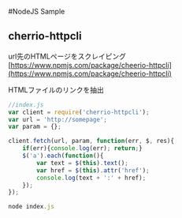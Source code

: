 #NodeJS Sample

## cherrio-httpcli
url先のHTMLページをスクレイピング
[https://www.npmjs.com/package/cheerio-httpcli](https://www.npmjs.com/package/cheerio-httpcli)


HTMLファイルのリンクを抽出

```js
//index.js
var client = require('cherrio-httpcli');
var url = 'http://somepage';
var param = {};

client.fetch(url, param, function(err, $, res){
    if(err){console.log(err); return;}
    $('a').each(function(){
        var text = $(this).text();
        var href = $(this).attr('href');
        console.log(text + ':' + href);
    });
});

node index.js

```
